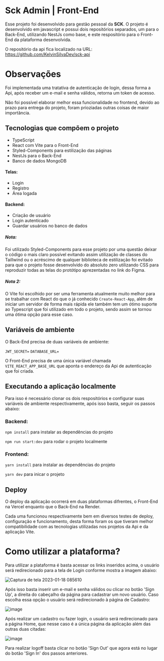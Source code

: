 


# Sck Admin | Front-End

Esse projeto foi desenvolvido para gestão pessoal da  **SCK**.  O projeto é desenvolvido em javascript e possui dois repositórios separados, um para o Back-End, utilizando NestJs como base, e este respositório para o Front-End da plataforma desenvolvida.

O repositório da api fica localizado na URL: https://github.com/KelvinSilvaDev/sck-api


# Observações

Foi implementada uma tratativa de autenticação de login, dessa forma a Api, após receber um e-mail e senha válidos, retorna um token de acesso.

Não foi possível elaborar melhor essa funcionalidade no frontend, devido ao prazo para entrega do projeto, foram prioziadas outras coisas de maior importância.

## Tecnologias que compõem o projeto

 - TypeScript
 - React com Vite para o Front-End
 - Styled-Components para estilização das páginas
 - NestJs para o Back-End
 - Banco de dados MongoDB



#### Telas:

-   Login
-   Registro
-   Área logada

#### Backend:

-   Criação de usuário
-   Login autenticado
-   Guardar usuários no banco de dados


##### Nota:
Foi utilizado Styled-Components para esse projeto por uma questão deixar o código o mais claro possível evitando assim utilização de classes do Taillwind ou o acréscimo de qualquer biblioteca de estilização foi evitado para que o projeto fosse desenvolvido do absoluto zero utilizando CSS para reproduzir todas as telas do protótipo aprezentadas no link do Figma.

##### Nota 2:
O Vite foi escolhido por ser uma ferramenta atualmente muito melhor para se trabalhar com React do que o já conhecido `Create-React-App`, além de iniciar um servidor de forma mais rápida ele também tem um ótimo suporte ao Typescript que foi utilizado em todo o projeto, sendo assim se tornou uma ótima opção para esse caso.


## Variáveis de ambiente

O Back-End precisa de duas variáveis de ambiente:

`JWT_SECRET=`
`DATABASE_URL=`

O Front-End precisa de uma única variável chamada `VITE_REACT_APP_BASE_URL` que aponta o endereço da Api de autenticação que foi criada.

## Executando a aplicação localmente

Para isso é necessário clonar os dois respositórios e configurar suas variáveis de ambiente respectivamente, após isso basta, seguir os passos abaixo:

### Backend:

`npm install` para instalar as dependências do projeto

`npm run start:dev` para rodar o projeto localmente

### Frontend:

`yarn install` para instalar as dependências do projeto

`yarn dev` para inicar o projeto

## Deploy

O deploy da aplicação ocorrerá em duas plataformas difrentes, o Front-End na Vercel enquanto que o Back-End na Render.

Cada uma funcionou respectivamente bem em diversos testes de deploy, configuração e funcionamento, desta forma foram os que tiveram melhor compatibilidade com as tecnologias utilizadas nos projetos da Api e da aplicação Vite.


# Como utilizar a plataforma?

Para utilizar a plataforma é basta acessar os links inseridos acima, o usuário será redirecionado para a tela de Login conforme mostra a imagem abaixo:

![Captura de tela 2023-01-18 085610](https://user-images.githubusercontent.com/63024154/213127477-a1bf2da4-c38a-43ec-a894-1905d3279cb5.png)

Após isso basta inserir um e-mail e senha válidos ou clicar no botão 'Sign Up', a direita do cabeçalho da página para cadastrar um novo usuário. Caso escolha essa opção o usuário será redirecionado à página de Cadastro:

![image](https://user-images.githubusercontent.com/63024154/213128310-d406f57b-2e61-4898-bc00-39d3d4282696.png)

Após realizar um cadastro ou fazer login, o usuário será redirecionado para a página Home, que nesse caso é a única página da aplicação além das outras duas citadas:


![image](https://user-images.githubusercontent.com/63024154/213128784-de19c52b-2852-46d7-9a77-afed6157504d.png)

Para realizar logoff basta clicar no botão 'Sign Out' que agora está no lugar do botão 'Sign In' dos passos anteriores.
